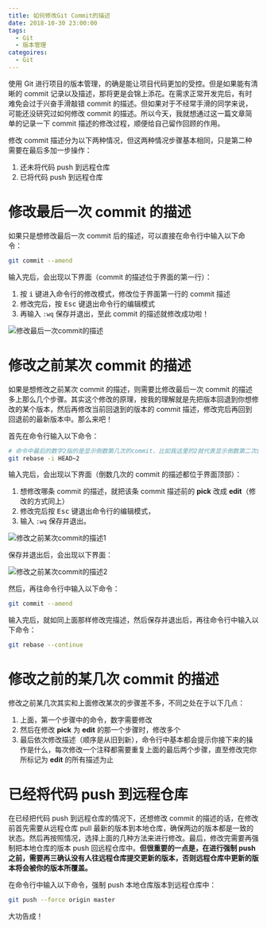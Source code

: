 ```yaml
---
title: 如何修改Git Commit的描述
date: 2018-10-30 23:00:00
tags:
  - Git
  - 版本管理
categoires:
  - Git
---
```


使用 Git 进行项目的版本管理，的确是能让项目代码更加的受控。但是如果能有清晰的 commit 记录以及描述，那将更是会锦上添花。在需求正常开发完后，有时难免会过于兴奋手滑敲错 commit 的描述。但如果对于不经常手滑的同学来说，可能还没研究过如何修改 commit 的描述。所以今天，我就想通过这一篇文章简单的记录一下 commit 描述的修改过程，顺便给自己留作回顾的作用。

修改 commit 描述分为以下两种情况，但这两种情况步骤基本相同，只是第二种需要在最后多加一步操作：

1. 还未将代码 push 到远程仓库
2. 已将代码 push 到远程仓库

# 修改最后一次 commit 的描述

如果只是想修改最后一次 commit 后的描述，可以直接在命令行中输入以下命令：

```bash
git commit --amend
```

输入完后，会出现以下界面（commit 的描述位于界面的第一行）：

1. 按 <kbd>i</kbd> 键进入命令行的修改模式，修改位于界面第一行的 commit 描述
2. 修改完后，按 <kbd>Esc</kbd> 键退出命令行的编辑模式
3. 再输入 `:wq` 保存并退出，至此 commit 的描述就修改成功啦！

![修改最后一次commit的描述](https://cdn.jsdelivr.net/gh/aaronlam/imghosting/20201028225408.png)

# 修改之前某次 commit 的描述

如果是想修改之前某次 commit 的描述，则需要比修改最后一次 commit 的描述多上那么几个步骤。其实这个修改的原理，按我的理解就是先把版本回退到你想修改的某个版本，然后再修改当前回退到的版本的 commit 描述，修改完后再回到回退前的最新版本中。那么来吧！

首先在命令行输入以下命令：

```bash
# 命令中最后的数字2指的是显示倒数第几次的commit，比如我这里的2就代表显示倒数第二次的commit描述
git rebase -i HEAD~2
```

输入完后，会出现以下界面（倒数几次的 commit 的描述都位于界面顶部）：

1. 想修改哪条 commit 的描述，就把该条 commit 描述前的 **pick** 改成 **edit**（修改的方式同上）
2. 修改完后按 <kbd>Esc</kbd> 键退出命令行的编辑模式，
3. 输入 `:wq` 保存并退出。

![修改之前某次commit的描述1](https://cdn.jsdelivr.net/gh/aaronlam/imghosting/20201028233014.png)

保存并退出后，会出现以下界面：

![修改之前某次commit的描述2](https://cdn.jsdelivr.net/gh/aaronlam/imghosting/20201028234716.png)

然后，再往命令行中输入以下命令：

```bash
git commit --amend
```

输入完后，就如同上面那样修改完描述，然后保存并退出后，再往命令行中输入以下命令：

```bash
git rebase --continue
```

# 修改之前的某几次 commit 的描述

修改之前某几次其实和上面修改某次的步骤差不多，不同之处在于以下几点：

1. 上面，第一个步骤中的命令，数字需要修改
2. 然后在修改 **pick** 为 **edit** 的那一个步骤时，修改多个
3. 最后依次修改描述（顺序是从旧到新），命令行中基本都会提示你接下来的操作是什么，每次修改一个注释都需要重复上面的最后两个步骤，直至修改完你所标记为 **edit** 的所有描述为止

# 已经将代码 push 到远程仓库

在已经把代码 push 到远程仓库的情况下，还想修改 commit 的描述的话，在修改前首先需要从远程仓库 pull 最新的版本到本地仓库，确保两边的版本都是一致的状态。然后再按照情况，选择上面的几种方法来进行修改。最后，修改完需要再强制把本地仓库的版本 push 回远程仓库中。**但很重要的一点是，在进行强制 push 之前，需要再三确认没有人往远程仓库提交更新的版本，否则远程仓库中更新的版本将会被你的版本所覆盖。**

在命令行中输入以下命令，强制 push 本地仓库版本到远程仓库中：

```bash
git push --force origin master
```

大功告成！
